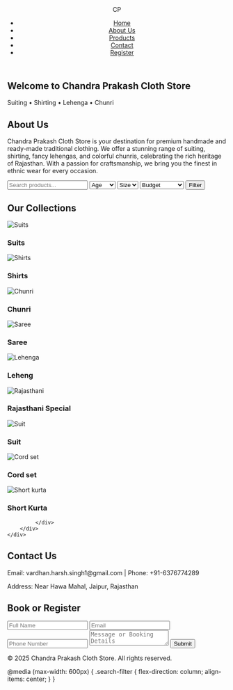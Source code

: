 <!DOCTYPE html>
<html lang="en">
<head>
    <meta charset="UTF-8">
    <title>Chandra Prakash Cloth Store</title>
    <link rel="stylesheet" href="cp.css">
    <link href="https://fonts.googleapis.com/css2?family=Tangerine&family=Lato&display=swap" rel="stylesheet">
</head>
<body>

<header>
    <div class="logo">CP</div>
    <nav>
        <ul>
            <li><a href="#home">Home</a></li>
            <li><a href="#about">About Us</a></li>
            <li><a href="#products">Products</a></li>
            <li><a href="#contact">Contact</a></li>
            <li><a href="#register">Register</a></li>
        </ul>
    </nav>
</header>

<section id="home" class="hero">
    <h1>Welcome to Chandra Prakash Cloth Store</h1>
    <p>Suiting • Shirting • Lehenga • Chunri</p>
</section>

<section id="about" class="about">
    <h2>About Us</h2>
    <p>Chandra Prakash Cloth Store is your destination for premium handmade and ready-made traditional clothing. We offer a stunning range of suiting, shirting, fancy lehengas, and colorful chunris, celebrating the rich heritage of Rajasthan. With a passion for craftsmanship, we bring you the finest in ethnic wear for every occasion.</p>
</section>

<section class="search-filter">
    <input type="text" placeholder="Search products..." id="search">
    <select id="age">
        <option value="">Age</option>
        <option>Kids</option>
        <option>Teens</option>
        <option>Adults</option>
    </select>
    <select id="size">
        <option value="">Size</option>
        <option>S</option>
        <option>M</option>
        <option>L</option>
        <option>XL</option>
    </select>
    <select id="price">
        <option value="">Budget</option>
        <option>Under ₹500</option>
        <option>₹500-₹1000</option>
        <option>Above ₹1000</option>
    </select>
    <button>Filter</button>
</section>

<section id="products" class="products">
    <h2>Our Collections</h2>
    <div class="product-grid">
        <div class="product-card">
            <img src="https://github.com/harshvardhan1-pro/..../blob/main/Screenshot%202025-05-07%20122731.png" alt="Suits">
            <h3>Suits</h3>
        </div>
        <div class="product-card">
            <img src="https://github.com/harshvardhan1-pro/..../blob/main/Screenshot%202025-05-07%20140403.png" alt="Shirts">
            <h3>Shirts</h3>
            </div>
        <div class="product-card">
            <img src="https://github.com/harshvardhan1-pro/..../blob/main/Screenshot%202025-05-07%20144324.png" alt="Chunri">
            
<h3>Chunri</h3>
</div>
        <div class="product-card">
            <img src="https://github.com/harshvardhan1-pro/..../blob/main/Screenshot%202025-05-07%20150017.png"alt="Saree">
            <h3>Saree</h3>

  </div>
        <div class="product-card">
            <img src="https://github.com/harshvardhan1-pro/..../blob/main/Screenshot%202025-05-07%20145558.png" alt="Lehenga">
            <h3>Leheng</h3>
               
 </div>
        <div class="product-card">
            <img src="https://github.com/harshvardhan1-pro/..../blob/main/Screenshot%202025-05-07%20122609.png" alt="Rajasthani">
            <h3>Rajasthani Special</h3>
       
 </div>
        <div class="product-card">
            <img src="https://github.com/harshvardhan1-pro/..../blob/main/suittt.jpg" alt="Suit">
            <h3>Suit</h3>
      
</div>
        <div class="product-card">
            <img src="https://github.com/harshvardhan1-pro/..../blob/main/ritika%20kurti%202.jpg" alt="Cord set">
            <h3>Cord set</h3>
 </div>
        <div class="product-card">
            <img src="https://github.com/harshvardhan1-pro/..../blob/main/short%20kurta%202.jpg" alt="Short kurta">
            
 <h3>Short Kurta</h3>

             </div>
        </div>
    </div>
</section>

<section id="contact" class="contact">
    <h2>Contact Us</h2>
    <p>Email: vardhan.harsh.singh1@gmail.com | Phone: +91-6376774289</p>
    <p>Address: Near Hawa Mahal, Jaipur, Rajasthan</p>
</section>

<section id="register" class="register">
    <h2>Book or Register</h2>
    <form>
        <input type="text" placeholder="Full Name" required>
        <input type="email" placeholder="Email" required>
        <input type="tel" placeholder="Phone Number" required>
        <textarea placeholder="Message or Booking Details" required></textarea>
        <button type="submit">Submit</button>
    </form>
</section>

<footer>
    <p>&copy; 2025 Chandra Prakash Cloth Store. All rights reserved.</p>
</footer>

<script>
    document.querySelectorAll('nav a').forEach(anchor => {
        anchor.addEventListener('click', function(e) {
            e.preventDefault();
            document.querySelector(this.getAttribute('href')).scrollIntoView({
                behavior: 'smooth'
            });
        });
    });
</script>

</body>
</html>

   
  


 

@media (max-width: 600px) {
    .search-filter {
        flex-direction: column;
        align-items: center;
    }
}
